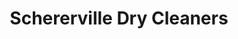 ---
title: "Schererville Dry Cleaners"
url: /schererville/schererville-dry-cleaners/
shop: Wäscherei
---